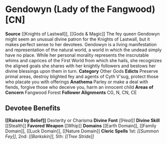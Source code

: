 ﻿---
ability:
- Dexterity
- Charisma
ability_boost:
- Dexterity
- Charisma
alignment: CN
deity:
- '[[DATABASE/deity/Gendowyn|Gendowyn]]'
deity_category: Other Gods
divine_font: Heal
domain:
- '[[DATABASE/domain/Earth Domain|Earth]]'
- '[[DATABASE/domain/Family Domain|Family]]'
- '[[DATABASE/domain/Luck Domain|Luck]]'
- '[[DATABASE/domain/Nature Domain|Nature]]'
favored_weapon: '[[DATABASE/weapon/Whip|Whip]]'
follower_alignment:
- N
- CG
- CN
- CE
id: '152'
name: Gendowyn
rarity: Common
skill:
- '[[DATABASE/skill/Stealth|Stealth]]'
source: '[[DATABASE/source/Knights of Lastwall|Knights of Lastwall]]'
trait: null
type: Deity

---
# Gendowyn (Lady of the Fangwood) [CN]

**Source** [[Knights of Lastwall]], [[Gods & Magic]] 
The fey queen Gendowyn might seem an unusual divine patron for the Knights of Lastwall, but it makes perfect sense to her devotees. Gendowyn is a living manifestation and representation of the natural world, a world in which the undead simply have no place. While her personal morality represents the inscrutable whims and caprices of the First World from which she hails, she recognizes the aligned goals she shares with her knightly followers and bestows her divine blessings upon them in turn.
**Category** Other Gods
**Edicts** Preserve primal areas, destroy blighted fey and agents of Cyth V'sug, protect those who placate you with offerings
**Anathema** Parley or make a deal with fiends, forgive those who deceive you, harm an innocent child
**Areas of Concern** Fangwood Forest
**Follower Alignments** CG, N, CN, CE

## Devotee Benefits

**[[Raised by Belief]]** Dexterity or Charisma
**Divine Font** _[[Heal]]_
**Divine Skill** [[Stealth]]
**Favored Weapon** [[Whip]]
**Domains** [[Earth Domain]], [[Family Domain]], [[Luck Domain]], [[Nature Domain]]
**Cleric Spells** 1st: _[[Summon Fey]]_, 2nd: _[[Barkskin]]_, 5th: _[[Tree Stride]]_
